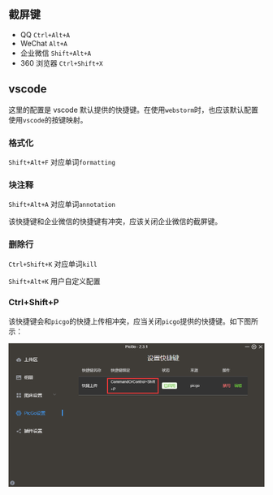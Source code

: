 ## 截屏键

- QQ `Ctrl+Alt+A`
- WeChat `Alt+A`
- 企业微信 `Shift+Alt+A`
- 360 浏览器 `Ctrl+Shift+X`

## vscode

这里的配置是 vscode 默认提供的快捷键。在使用`webstorm`时，也应该默认配置使用`vscode`的按键映射。

### 格式化

`Shift+Alt+F` 对应单词`formatting`

### 块注释

`Shift+Alt+A` 对应单词`annotation`

该快捷键和企业微信的快捷键有冲突，应该关闭企业微信的截屏键。

### 删除行

`Ctrl+Shift+K` 对应单词`kill`

`Shift+Alt+K` 用户自定义配置

### Ctrl+Shift+P

该快捷键会和`picgo`的快捷上传相冲突，应当关闭`picgo`提供的快捷键。如下图所示：

![image-20221129160352253](https://raw.githubusercontent.com/RuanZhongNan/img-store/main/img/image-20221129160352253.png)
